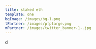 ```yaml
---
title: staked eth
template: one
bgImage: /images/bg-1.png
tPartner: /images/pfplarge.png
mPartner: /images/twitter_banner-1-.jpg
---
```

d